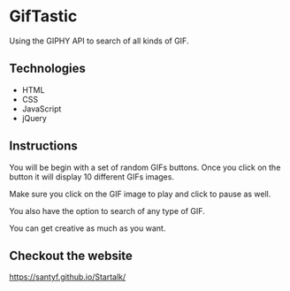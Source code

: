 

# GifTastic

Using the GIPHY API to search of all kinds of GIF.


## Technologies

* HTML
* CSS
* JavaScript
* jQuery

## Instructions

You will be begin with a set of random GIFs buttons. Once you click on the button it will display 10 different GIFs images.

Make sure you click on the GIF image to play and click to pause as well.

You also have the option to search of any type of GIF.

You can get creative as much as you want.

## Checkout the website 
https://santyf.github.io/Startalk/
